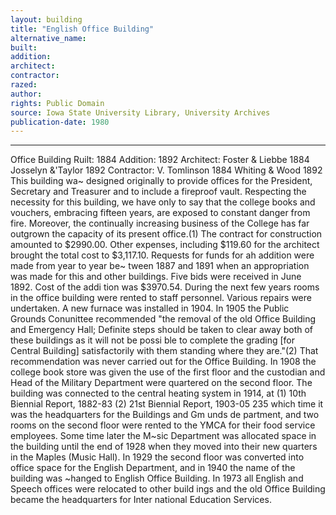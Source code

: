 ```yaml
---
layout: building
title: "English Office Building"
alternative_name: 
built: 
addition:
architect: 
contractor: 
razed: 
author:
rights: Public Domain
source: Iowa State University Library, University Archives
publication-date: 1980 
---
```

---
Office Building 
Ruilt: 1884 Addition: 1892 Architect: Foster & Liebbe 1884 Josselyn &'Taylor 1892 Contractor: V. Tomlinson 1884 Whiting & Wood 1892 
This building wa~ designed originally to provide offices for the President, Secretary and Treasurer and to include a fireproof vault. 
Respecting the necessity for this building, we have only to say that the college books and vouchers, embracing fifteen years, are exposed to constant danger from fire. Moreover, the continually increasing business of the College has far outgrown the capacity of its present office.(1) 
The contract for construction amounted to $2990.00. Other expenses, including $119.60 for the architect brought the total cost to $3,117.10. 
Requests for funds for ah addition were made from year to year be~ tween 1887 and 1891 when an appropriation was made for this and other buildings. Five bids were received in June 1892. Cost of the addi tion was $3970.54. 
During the next few years rooms in the office building were rented to staff personnel. Various repairs were undertaken. A new furnace was installed in 1904. 
In 1905 the Public Grounds Conunittee recommended "the removal of the old Office Building and Emergency Hall; Definite steps should be taken to clear away both of these buildings as it will not be possi ble to complete the grading [for Central Building] satisfactorily with them standing where they are."(2) That recommendation was never carried out for the Office Building. 
In 1908 the college book store was given the use of the first floor and the custodian and Head of the Military Department were quartered on the second floor. 
The building was connected to the central heating system in 1914, at 
(1) 10th Biennial Report, 1882-83 
(2) 21st Biennial Report, 1903-05 
235 
which time it was the headquarters for the Buildings and Gm unds de partment, and two rooms on the second floor were rented to the YMCA 
for their food service employees. 
Some time later the M~sic Department was allocated space in the building until the end of 1928 when they moved into their new quarters in the Maples (Music Hall). In 1929 the second floor was converted into office space for the English Department, and in 1940 the name of the building was ~hanged to English Office Building. 
In 1973 all English and Speech offices were relocated to other build ings and the old Office Building became the headquarters for Inter national Education Services.